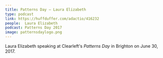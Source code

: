 ```yaml
---
title: Patterns Day – Laura Elizabeth
type: podcast
link: https://huffduffer.com/adactio/416232
people:  Laura Elizabeth
podcast: Patterns Day 2017
image: patternsdaylogo.png
---
```


Laura Elizabeth speaking at Clearleft's _Patterns Day_ in Brighton on June 30, 2017.
